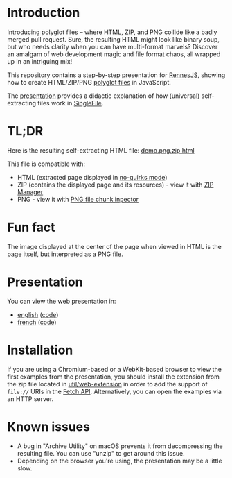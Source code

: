 # Introduction

Introducing polyglot files – where HTML, ZIP, and PNG collide like a badly merged pull request. Sure, the resulting HTML might look like binary soup, but who needs clarity when you can have multi-format marvels? Discover an amalgam of web development magic and file format chaos, all wrapped up in an intriguing mix!

This repository contains a step-by-step presentation for [RennesJS](https://www.meetup.com/fr-FR/RennesJS), showing how to create HTML/ZIP/PNG [polyglot files](https://en.wikipedia.org/wiki/Polyglot_(computing)) in JavaScript.

The [presentation](#presentation) provides a didactic explanation of how (universal) self-extracting files work in [SingleFile](https://github.com/gildas-lormeau/SingleFile).

# TL;DR
 
Here is the resulting self-extracting HTML file: [demo.png.zip.html](https://github.com/gildas-lormeau/Polyglot-HTML-ZIP-PNG/raw/main/demo.png.zip.html)

This file is compatible with: 
 - HTML (extracted page displayed in [no-quirks mode](https://dom.spec.whatwg.org/#concept-document-no-quirks))
 - ZIP (contains the displayed page and its resources) - view it with [ZIP Manager](https://gildas-lormeau.github.io/zip-manager/)
 - PNG - view it with [PNG file chunk inpector](https://www.nayuki.io/page/png-file-chunk-inspector)

# Fun fact

The image displayed at the center of the page when viewed in HTML is the page itself, but interpreted as a PNG file.

# Presentation

You can view the web presentation in:
 - [english](https://gildas-lormeau.github.io/Polyglot-HTML-ZIP-PNG/en-EN/) ([code](https://github.com/gildas-lormeau/Polyglot-HTML-ZIP-PNG/tree/main/en-EN/dist/steps))
 - [french](https://gildas-lormeau.github.io/Polyglot-HTML-ZIP-PNG/fr-FR/) ([code](https://github.com/gildas-lormeau/Polyglot-HTML-ZIP-PNG/tree/main/fr-FR/dist/steps))


# Installation

If you are using a Chromium-based or a WebKit-based browser to view the first examples from the presentation, you should install the extension from the zip file located in [util/web-extension](https://github.com/gildas-lormeau/Polyglot-HTML-ZIP-PNG/tree/main/util/web-extension) in order to add the support of `file://` URIs in the [Fetch API](https://developer.mozilla.org/en-US/docs/Web/API/Fetch_API). Alternatively, you can open the examples via an HTTP server.

# Known issues

 - A bug in "Archive Utility" on macOS prevents it from decompressing the resulting file. You can use "unzip" to get around this issue.
 - Depending on the browser you're using, the presentation may be a little slow.